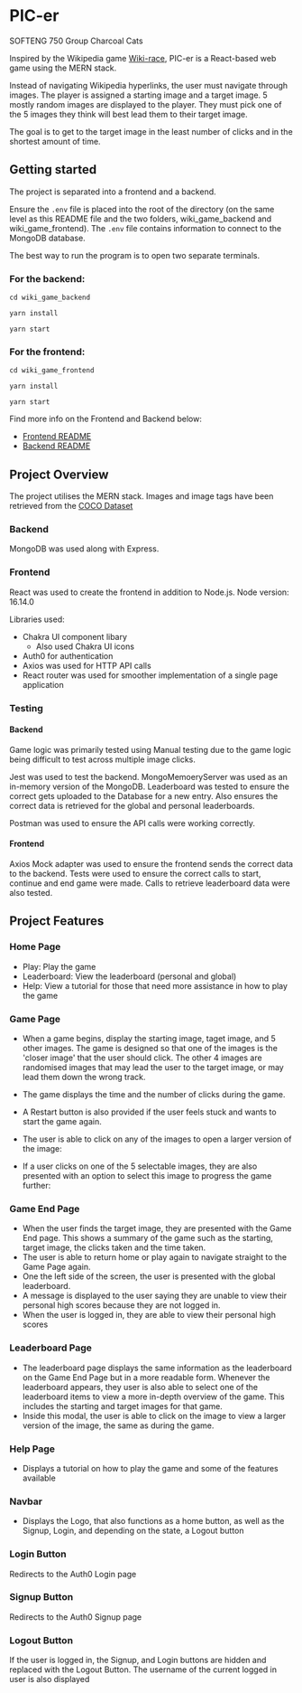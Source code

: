 # PIC-er

SOFTENG 750 Group Charcoal Cats

Inspired by the Wikipedia game [Wiki-race](https://en.wikipedia.org/wiki/Wikipedia:Wikirace), PIC-er is a React-based web game using the MERN stack.

Instead of navigating Wikipedia hyperlinks, the user must navigate through images. The player is assigned a starting image and a target image. 5 mostly random images are displayed to the player. They must pick one of the 5 images they think will best lead them to their target image.

The goal is to get to the target image in the least number of clicks and in the shortest amount of time.

## Getting started

The project is separated into a frontend and a backend. 

Ensure the `.env` file is placed into the root of the directory (on the same level as this README file and the two folders, wiki_game_backend and wiki_game_frontend). The `.env` file contains information to connect to the MongoDB database.

The best way to run the program is to open two separate terminals.

### For the backend:

`cd wiki_game_backend`

`yarn install`

`yarn start`

### For the frontend:

`cd wiki_game_frontend`

`yarn install`

`yarn start`

Find more info on the Frontend and Backend below:
* [Frontend README](./wiki_game_frontend/README.md)
* [Backend README](./wiki_game_backend/README.md)

## Project Overview

The project utilises the MERN stack. Images and image tags have been retrieved from the [COCO Dataset](https://cocodataset.org/#home)

### Backend

MongoDB was used along with Express.

### Frontend

React was used to create the frontend in addition to Node.js. Node version: 16.14.0

Libraries used:
* Chakra UI component libary
  * Also used Chakra UI icons
* Auth0 for authentication
* Axios was used for HTTP API calls
* React router was used for smoother implementation of a single page application

### Testing

#### Backend

Game logic was primarily tested using Manual testing due to the game logic being difficult to test across multiple image clicks.

Jest was used to test the backend. MongoMemoeryServer was used as an in-memory version of the MongoDB. Leaderboard was tested to ensure the correct gets uploaded to the Database for a new entry. Also ensures the correct data is retrieved for the global and personal leaderboards.

Postman was used to ensure the API calls were working correctly.

#### Frontend

Axios Mock adapter was used to ensure the frontend sends the correct data to the backend. Tests were used to ensure the correct calls to start, continue and end game were made. Calls to retrieve leaderboard data were also tested.

## Project Features

### Home Page


* Play: Play the game
* Leaderboard: View the leaderboard (personal and global)
* Help: View a tutorial for those that need more assistance in how to play the game

### Game Page



* When a game begins, display the starting image, taget image, and 5 other images. The game is designed so that one of the images is the 'closer image' that the user should click. The other 4 images are randomised images that may lead the user to the target image, or may lead them down the wrong track.
* The game displays the time and the number of clicks during the game.
* A Restart button is also provided if the user feels stuck and wants to start the game again.
* The user is able to click on any of the images to open a larger version of the image:
  
* If a user clicks on one of the 5 selectable images, they are also presented with an option to select this image to progress the game further:

### Game End Page


* When the user finds the target image, they are presented with the Game End page. This shows a summary of the game such as the starting, target image, the clicks taken and the time taken.
* The user is able to return home or play again to navigate straight to the Game Page again.
* One the left side of the screen, the user is presented with the global leaderboard. 
* A message is displayed to the user saying they are unable to view their personal high scores because they are not logged in.
* When the user is logged in, they are able to view their personal high scores

### Leaderboard Page

* The leaderboard page displays the same information as the leaderboard on the Game End Page but in a more readable form. Whenever the leaderboard appears, they user is also able to select one of the leaderboard items to view a more in-depth overview of the game. This includes the starting and target images for that game.
* Inside this modal, the user is able to click on the image to view a larger version of the image, the same as during the game.

### Help Page


* Displays a tutorial on how to play the game and some of the features available

### Navbar

* Displays the Logo, that also functions as a home button, as well as the Signup, Login, and depending on the state, a Logout button

### Login Button

Redirects to the Auth0 Login page

### Signup Button

Redirects to the Auth0 Signup page

### Logout Button

If the user is logged in, the Signup, and Login buttons are hidden and replaced with the Logout Button. The username of the current logged in user is also displayed

